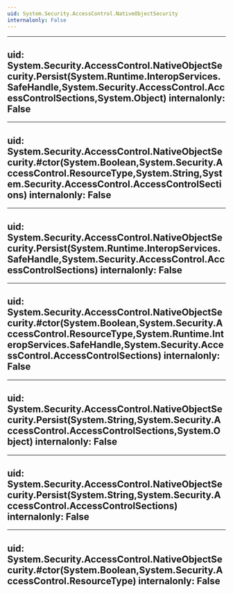 ```yaml
---
uid: System.Security.AccessControl.NativeObjectSecurity
internalonly: False
---
```


---
uid: System.Security.AccessControl.NativeObjectSecurity.Persist(System.Runtime.InteropServices.SafeHandle,System.Security.AccessControl.AccessControlSections,System.Object)
internalonly: False
---

---
uid: System.Security.AccessControl.NativeObjectSecurity.#ctor(System.Boolean,System.Security.AccessControl.ResourceType,System.String,System.Security.AccessControl.AccessControlSections)
internalonly: False
---

---
uid: System.Security.AccessControl.NativeObjectSecurity.Persist(System.Runtime.InteropServices.SafeHandle,System.Security.AccessControl.AccessControlSections)
internalonly: False
---

---
uid: System.Security.AccessControl.NativeObjectSecurity.#ctor(System.Boolean,System.Security.AccessControl.ResourceType,System.Runtime.InteropServices.SafeHandle,System.Security.AccessControl.AccessControlSections)
internalonly: False
---

---
uid: System.Security.AccessControl.NativeObjectSecurity.Persist(System.String,System.Security.AccessControl.AccessControlSections,System.Object)
internalonly: False
---

---
uid: System.Security.AccessControl.NativeObjectSecurity.Persist(System.String,System.Security.AccessControl.AccessControlSections)
internalonly: False
---

---
uid: System.Security.AccessControl.NativeObjectSecurity.#ctor(System.Boolean,System.Security.AccessControl.ResourceType)
internalonly: False
---
